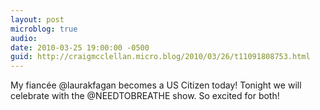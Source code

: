 ```yaml
---
layout: post
microblog: true
audio: 
date: 2010-03-25 19:00:00 -0500
guid: http://craigmcclellan.micro.blog/2010/03/26/t11091808753.html
---
```

My fiancée @laurakfagan becomes a US Citizen today! Tonight we will celebrate with the @NEEDTOBREATHE show. So excited for both!
